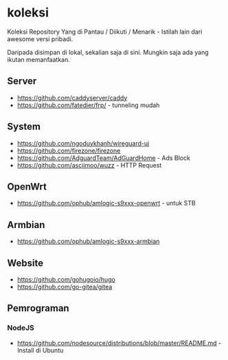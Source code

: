 # koleksi
Koleksi Repository Yang di Pantau / Diikuti / Menarik - Istilah lain dari awesome versi pribadi.

Daripada disimpan di lokal, sekalian saja di sini. Mungkin saja ada yang ikutan memanfaatkan.

## Server

- https://github.com/caddyserver/caddy
- https://github.com/fatedier/frp/ - tunneling mudah


## System

- https://github.com/ngoduykhanh/wireguard-ui
- https://github.com/firezone/firezone
- https://github.com/AdguardTeam/AdGuardHome - Ads Block
- https://github.com/asciimoo/wuzz - HTTP Request

## OpenWrt

- https://github.com/ophub/amlogic-s9xxx-openwrt - untuk STB

## Armbian

- https://github.com/ophub/amlogic-s9xxx-armbian

## Website

- https://github.com/gohugoio/hugo
- https://github.com/go-gitea/gitea 

## Pemrograman

### NodeJS

- https://github.com/nodesource/distributions/blob/master/README.md - Install di Ubuntu
